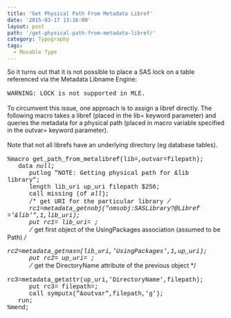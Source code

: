 ```yaml
---
title: 'Get Physical Path From Metadata Libref'
date: '2015-03-17 13:16:00'
layout: post
path: '/get-physical-path-from-metadata-libref/'
category: Typography
tags:
  - Movable Type
---
```


So it turns out that it is not possible to place a SAS lock on a table referenced via the Metadata Libname Engine:<br /><br /><span style="font-family: Courier New, Courier, monospace;">WARNING: LOCK is not supported in MLE.</span><br /><br />To circumvent this issue, one approach is to assign a libref directly. The following macro takes a libref (placed in the lib= keyword parameter) and queries the metadata for a physical path (placed in macro variable specified in the outvar= keyword parameter).<br /><br />Note that not all librefs have an underlying directory (eg database tables).<br /><br /><span style="font-family: Courier New, Courier, monospace;">%macro get_path_from_metalibref(lib=,outvar=filepath);</span><br /><span style="font-family: Courier New, Courier, monospace;">&nbsp; &nbsp;data _null_;</span><br /><span style="font-family: Courier New, Courier, monospace;">&nbsp; &nbsp; &nbsp; putlog "NOTE: Getting physical path for &amp;lib library";</span><br /><span style="font-family: Courier New, Courier, monospace;">&nbsp; &nbsp; &nbsp; length lib_uri up_uri filepath $256;</span><br /><span style="font-family: Courier New, Courier, monospace;">&nbsp; &nbsp; &nbsp; call missing (of _all_);</span><br /><span style="font-family: Courier New, Courier, monospace;">&nbsp; &nbsp; &nbsp; /* get URI for the particular library */</span><br /><span style="font-family: Courier New, Courier, monospace;">&nbsp; &nbsp; &nbsp; rc1=metadata_getnobj("omsobj:SASLibrary?@Libref ='&amp;lib'",1,lib_uri);</span><br /><span style="font-family: Courier New, Courier, monospace;">&nbsp; &nbsp; &nbsp; put rc1= lib_uri= ;</span><br /><span style="font-family: Courier New, Courier, monospace;">&nbsp; &nbsp; &nbsp; /* get first object of the UsingPackages association (assumed to be Path) */</span><br /><span style="font-family: Courier New, Courier, monospace;">&nbsp; &nbsp; &nbsp; rc2=metadata_getnasn(lib_uri,'UsingPackages',1,up_uri);</span><br /><span style="font-family: Courier New, Courier, monospace;">&nbsp; &nbsp; &nbsp; put rc2= up_uri= ;</span><br /><span style="font-family: Courier New, Courier, monospace;">&nbsp; &nbsp; &nbsp; /* get the DirectoryName attribute of the previous object */</span><br /><span style="font-family: Courier New, Courier, monospace;">&nbsp; &nbsp; &nbsp; rc3=metadata_getattr(up_uri,'DirectoryName',filepath);</span><br /><span style="font-family: Courier New, Courier, monospace;">&nbsp; &nbsp; &nbsp; put rc3= filepath=;</span><br /><span style="font-family: Courier New, Courier, monospace;">&nbsp; &nbsp; &nbsp; call symputx("&amp;outvar",filepath,'g');</span><br /><span style="font-family: Courier New, Courier, monospace;">&nbsp; &nbsp;run;</span><br /><span style="font-family: Courier New, Courier, monospace;">%mend;</span><div data-bid="11a492c4-afd5-4c83-9bcc-d304573e1386" data-u></div>